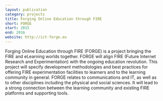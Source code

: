 ```yaml
--- 
layout: publication
category: projects
title: Forging Online Education through FIRE
short: FORGE
start: 2015
end: 2016
website: http://ict-forge.eu
--- 
```


Forging Online Education through FIRE (FORGE) is a project bringing the FIRE and eLearning worlds together.
FORGE will align FIRE (Future Internet Research and Experimentation) with the ongoing education revolution.
This project will specify development methodologies and best practices for offering FIRE experimentation facilities to learners and to the learning community in general.
FORGE relates to communications and IT, as well as to other disciplines including the physical and social sciences.
It will lead to a strong connection between the learning community and existing FIRE platforms and supporting tools.